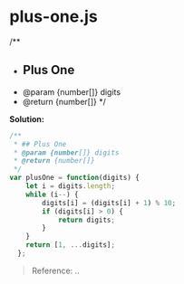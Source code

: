 
# plus-one.js

/**
 * ## Plus One
 * @param {number[]} digits
 * @return {number[]}
 */

**Solution:**

<!-- js-console -->
```javascript
/**
 * ## Plus One
 * @param {number[]} digits
 * @return {number[]}
 */
var plusOne = function(digits) {    
    let i = digits.length;
    while (i--) {
        digits[i] = (digits[i] + 1) % 10;
        if (digits[i] > 0) {
            return digits;
        }
    }
    return [1, ...digits];
  };
```

> Reference: ..

